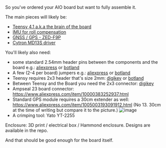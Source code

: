 So you've ordered your AIO board but want to fully assemble it.

The main pieces will likely be:
 * [Teensy 4.1 a.k.a the brain of the board](teensy-4.1.md)
 * [IMU for roll compensation](imu-inertial-measurement-unit.md)
 * [GNSS / GPS - ZED-F9P](gps-modules-standard-or-micro.md)
 * [Cytron MD13S driver](cytron-motor-driver.md)

You'll likely also need:
* some standard 2.54mm header pins between the components and the board e.g.: [aliexpress](https://www.aliexpress.com/item/4001201576815.html) or [botland](https://botland.store/connectors-goldpin/20031-straight-goldpin-1x40-connector-with-254mm-pitch-black-10pcs-justpi-5904422329198.html) 
* A few (2-4 per board) jumpers e.g.: [aliexpress](https://www.aliexpress.com/item/1005001728290299.html) or [botland](https://botland.store/jumpers/2076-long-jumper-10pcs-5904422373313.html)
* Teensy requires 2x3 header that's size 2mm: [digikey](https://www.digikey.fr/fr/products/detail/te-connectivity-amp-connectors/2314820-6/10494751) or [botland](https://botland.store/connectors-goldpin/18241-female-socket-2x3-raster-2mm-straight-5pcs-5904422370695.html)
* Between Teensy and the Board you need the 2x3 connector: [digikey](https://www.digikey.fr/fr/products/detail/gct/BF050-06-A-B-0400-0300-L-G/16396911)
* Ampseal 23 board connector: https://www.aliexpress.com/item/10000383252937.html
* Standard GPS module requires a 30cm extender as well: https://www.aliexpress.com/item/1005003193091912.html (No 13. 30cm at the time of writing but compare it to the picture.) 
![image](https://user-images.githubusercontent.com/3919203/230990070-67079464-bbf4-49b7-8d3c-638d96085ce6.png)
* A crimping tool: Yato YT-2255

Enclosure: 3D print / electrical box / Hammond enclosure. Designs are available in the repo.

And that should be good enough for the board itself.